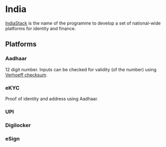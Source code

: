 # India

[IndiaStack](http://indiastack.org) is the name of the programme to develop a set of national-wide platforms for identity and finance.

## Platforms

### Aadhaar

12 digit number. Inputs can be checked for validity (of the number) using  [Verhoeff checksum](http://apps.nic.in/apps/government/aadhaar-number-validation-verhoeff-algorithm).

### eKYC

Proof of identity and address using Aadhaar. 

### UPI

### Digilocker

### eSign